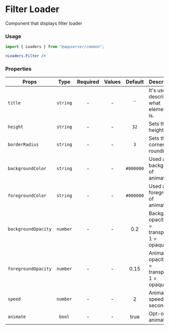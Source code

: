 # Filter Loader

Component that displays filter loader

### Usage

```js
import { Loaders } from "@appserver/common";
```

```jsx
<Loaders.Filter />
```

### Properties

| Props               |   Type   | Required | Values |  Default  | Description                                      |
| ------------------- | :------: | :------: | :----: | :-------: | ------------------------------------------------ |
| `title`             | `string` |    -     |   -    |    ``     | It's used to describe what element it is.        |
| `height`            | `string` |    -     |   -    |   `32`    | Sets the height                                  |
| `borderRadius`      | `string` |    -     |   -    |    `3`    | Sets the corners rounding                        |
| `backgroundColor`   | `string` |    -     |   -    | `#000000` | Used as background of animation                  |
| `foregroundColor`   | `string` |    -     |   -    | `#000000` | Used as the foreground of animation              |
| `backgroundOpacity` | `number` |    -     |   -    |    0.2    | Background opacity (0 = transparent, 1 = opaque) |
| `foregroundOpacity` | `number` |    -     |   -    |   0.15    | Animation opacity (0 = transparent, 1 = opaque)  |
| `speed`             | `number` |    -     |   -    |     2     | Animation speed in seconds                       |
| `animate`           |  `bool`  |    -     |   -    |   true    | Opt-out of animations                            |
